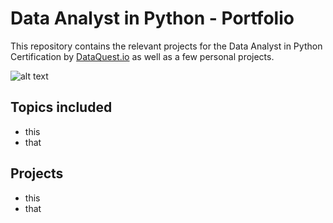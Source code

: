# Data Analyst in Python - Portfolio
This repository contains the relevant projects for the Data Analyst in Python Certification by [DataQuest.io](https://www.dataquest.io/path/data-analyst/) as well as a few personal projects.

![alt text](https://i.ibb.co/MpZpQV4/kevin-landgraf-lee-data-analyst-track-page-0001.jpg "DataQuest Certificate")

## Topics included

- this
- that

## Projects

- this
- that
